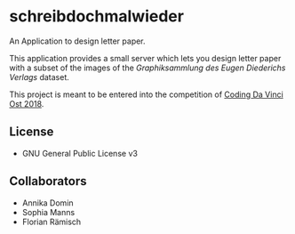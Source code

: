 # schreibdochmalwieder

An Application to design letter paper. 

This application provides a small server which lets you design letter paper
with a subset of the images of the _Graphiksammlung des Eugen Diederichs Verlags_
dataset. 

This project is meant to be entered into the competition of [Coding Da Vinci Ost 2018](https://codingdavinci.de/events/ost).

## License

* GNU General Public License v3

## Collaborators

* Annika Domin
* Sophia Manns
* Florian Rämisch
